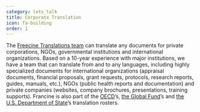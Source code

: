 ```yaml
---
category: lets_talk
title: Corporate Translation
icon: fa-building
order: 1
---
```

The [Freecine Translations team](http://freecinetranslations.com/and_us/) can translate any documents for private corporations, NGOs, governmental institutions and international organizations. Based on a 10-year experience with major institutions, we have a team that can translate from and to any languages, including highly specialized documents for international organizations (appraisal documents, financial proposals, grant requests, protocols, research reports, guides, manuals, etc.), NGOs (public health reports and documentation) and private companies (websites, company brochures, presentations, training supports). Francine is also part of the [OECD](http://www.oecd.org/)’s, [the Global Fund](http://www.theglobalfund.org/en/)’s and [the U.S. Department of State](http://www.state.gov/)’s translation rosters.